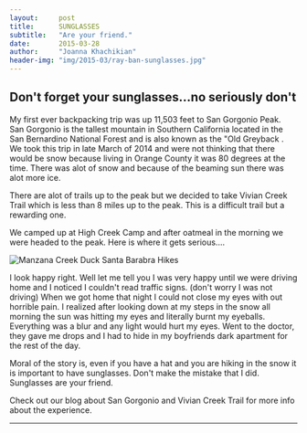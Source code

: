 ```yaml
---
layout:     post
title:      SUNGLASSES     
subtitle:   "Are your friend."
date:       2015-03-28
author:     "Joanna Khachikian"
header-img: "img/2015-03/ray-ban-sunglasses.jpg"
---
```


<h2 class="section-heading">Don't forget your sunglasses...no seriously don't</h2>

<p>My first ever backpacking trip was up 11,503 feet to San Gorgonio Peak. San Gorgonio is the tallest mountain in Southern California located in the San Bernardino National Forest and is also known as the "Old Greyback . We took this trip in late March of 2014 and were not thinking that there would be snow because living in Orange County it was 80 degrees at the time. There was alot of snow and because of the beaming sun there was alot more ice.  </p>

<p>There are alot of trails up to the peak but we decided to take Vivian Creek Trail which is less than 8 miles up to the peak. This is a difficult trail but a rewarding one. </p>

<p>We camped up at High Creek Camp and after oatmeal in the morning we were headed to the peak. Here is where it gets serious....</p>

<img src="{{ site.baseurl }}/img/joanna-photo.jpg" alt="Manzana Creek Duck Santa Barabra Hikes"> 

<p> I look happy right. Well let me tell you I was very happy until we were driving home and I noticed I couldn't read traffic signs. (don't worry I was not driving) When we got home that night I could not close my eyes with out horrible pain.  I realized after looking down at my steps in the snow all morning the sun was hitting my eyes and literally burnt my eyeballs. Everything was a blur and any light would hurt my eyes.  Went to the doctor, they gave me drops and I had to hide in my boyfriends dark apartment for the rest of the day.</p>

<p>Moral of the story is, even if you have a hat and you are hiking in the snow it is important to have sunglasses. Don't make the mistake that I did. Sunglasses are your friend. </p> 

<p>Check out our blog about San Gorgonio and Vivian Creek Trail for more info about the experience. </p> 

----------
